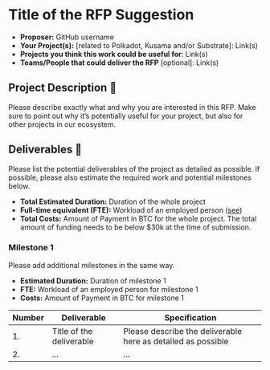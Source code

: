 # Title of the RFP Suggestion

* **Proposer:** GitHub username
* **Your Project(s):** [related to Polkadot, Kusama and/or Substrate]: Link(s)
* **Projects you think this work could be useful for**: Link(s)
* **Teams/People that could deliver the RFP** [optional]: Link(s)

## Project Description :page_facing_up: 

Please describe exactly what and why you are interested in this RFP. Make sure to point out why it’s potentially useful for your project, but also for other projects in our ecosystem.  

## Deliverables :nut_and_bolt:

Please list the potential deliverables of the project as detailed as possible. If possible, please also estimate the required work and potential milestones below. 

* **Total Estimated Duration:** Duration of the whole project
* **Full-time equivalent (FTE):**  Workload of an employed person ([see](https://en.wikipedia.org/wiki/Full-time_equivalent)) 
* **Total Costs:** Amount of Payment in BTC for the whole project. The total amount of funding needs to be below $30k at the time of submission.

### Milestone 1

Please add additional milestones in the same way. 
* **Estimated Duration:** Duration of milestone 1 
* **FTE:**  Workload of an employed person for milestone 1
* **Costs:** Amount of Payment in BTC for milestone 1


| Number | Deliverable | Specification | 
| ------------- | ------------- | ------------- |
| 1. | Title of the deliverable | Please describe the deliverable here as detailed as possible |  
| 2.  | ... |...|  
